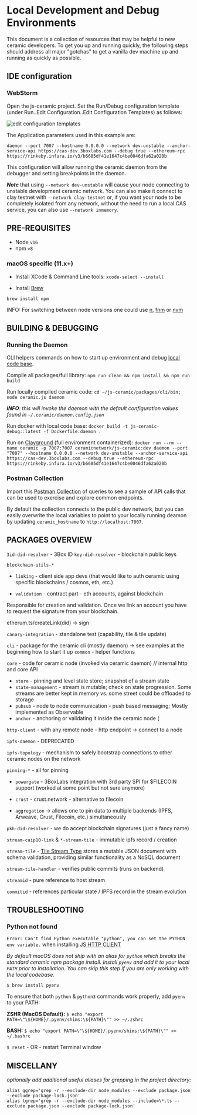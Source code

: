 # Local Development and Debug Environments

This document is a collection of resources that may be helpful to new ceramic developers.  To get you up and running quickly, the following steps should address all major "gotchas" to get a vanilla dev machine up and running as quickly as possible.


## IDE configuration

### WebStorm

Open the js-ceramic project.  Set the Run/Debug configuration template (under Run..Edit Configuration..Edit Configuration Templates) as follows:

![edit configuration templates](https://user-images.githubusercontent.com/798887/169563176-f6e15e71-8bf3-4f7f-a5d4-ce90732067e1.png)


The Application parameters used in this example are:

```
daemon --port 7007 --hostname 0.0.0.0 --network dev-unstable --anchor-service-api https://cas-dev.3boxlabs.com --debug true --ethereum-rpc https://rinkeby.infura.io/v3/b6685df41e1647c4be0046dfa62a020b
```
This configuration will allow running the ceramic daemon from the debugger and setting breakpoints in the daemon.

__*Note*__ that using `--network dev-unstable` will cause your node connecting to unstable development ceramic network. You can also make it connect to clay testnet with `--network clay-testnet` or, if you want your node to be completely isolated from any network, without the need to run a local CAS service, you can also use `--network inmemory`.


## PRE-REQUISITES

* Node `v16`
* npm `v8`

### macOS specific (11.x+)

* Install XCode & Command Line tools: `xcode-select --install`

* Install [Brew](https://brew.sh)

`brew install npm`

INFO: For switching between node versions one could use [n](https://github.com/tj/n), [fnm](https://github.com/Schniz/fnm) or [nvm](https://github.com/nvm-sh/nvm)



## BUILDING & DEBUGGING

### Running the Daemon

CLI helpers commands on how to start up environment and debug [local code base](https://github.com/ceramicnetwork/js-ceramic).  

Compile all packages/full library:  `npm run clean && npm install && npm run build`

Run locally compiled ceramic code: `cd ~/js-ceramic/packages/cli/bin; node ceramic.js daemon`

*__*INFO*__: this will invoke the daemon with the default configuration values found in `~/.ceramic/daemon.config.json`* 

Run docker with local code base: `docker build -t js-ceramic-debug::latest -f Dockerfile.daemon .`

Run on [Clayground](https://github.com/ceramicnetwork/clayground) (full environment containerized): `docker run --rm --name ceramic -p 7007:7007 ceramicnetwork/js-ceramic:dev daemon --port "7007" --hostname 0.0.0.0 --network dev-unstable --anchor-service-api https://cas-dev.3boxlabs.com --debug true --ethereum-rpc https://rinkeby.infura.io/v3/b6685df41e1647c4be0046dfa62a020b`

### Postman Collection

Import this [Postman Collection](postman_collection.json) of queries to see a sample of API calls that can be used to exercise and explore common endpoints.

By default the collection connects to the public dev network, but you can easily overwrite the local variables to point to your locally running deamon by updating `ceramic_hostname` to `http://localhost:7007`.


## PACKAGES OVERVIEW

`3id-did-resolver` - 3Box ID
`key-did-resolver` - blockchain public keys

`blockchain-utils-*`

* `linking` - client side app devs (that would like to auth ceramic using specific blockchains / cosmos, eth, etc.)

* `validation` - contract part - eth accounts, against blockchain

Responsible for creation and validation. Once we link an account you have to request the signature from your blockchain.

etherum.ts/createLink(did) -> sign

`canary-integration` - standalone test (capability, tile & tile update)

`cli` - package for the ceramic cli (mostly daemon) -> see examples at the beginning how to start it up
`common` - helper functions

`core` - code for ceramic node (invoked via ceramic daemon) // internal http and core API
* `store` - pinning and level state store; snapshot of a stream state
* `state-management` - stream is mutable; check on state progression. Some streams are better kept in memory vs. some street could be offloaded to storage
* `pubsub` - node to node communication - push based messaging; Mostly implemented as Observable
* `anchor` - anchoring or validating it inside the ceramic node (

`http-client` - with any remote node - http endpoint -> connect to a node

`ipfs-daemon` - DEPRECATED

`ipfs-topology` - mechanism to safely bootstrap connections to other ceramic nodes on the network

`pinning-*` - all for pinning

* `powergate` - 3BoxLabs integration with 3rd party SPI for $FILECOIN support (worked at some point but not sure anymore)

* `crust` - crust.network - alternative to filecoin

* `aggregation` -> allows one to pin data to multiple backends (IPFS, Arweave, Crust, Filecoin, etc.) simultaneously


`pkh-did-resolver` - we do accept blockchain signatures (just a fancy name)

`stream-caip10-link` & `*-stream-tile` - immutable ipfs record / creation

`stream-tile` - [Tile Stream Type](https://developers.ceramic.network/docs/advanced/standards/stream-programs/tile-document/) stores a mutable JSON document with schema validation, providing similar functionality as a NoSQL document

`stream-tile-handler` - verifies public commits (runs on backend)

`streamid` -  pure reference to host stream

`commitid` - references particular state / IPFS record in the stream evolution



## TROUBLESHOOTING

### Python not found

`Error: Can't find Python executable "python", you can set the PYTHON env variable.` when installing [JS HTTP CLIENT](https://developers.ceramic.network/build/javascript/http/)

*By default macOS does not ship with an alias for `python` which breaks the standard ceramic npm
package install. Install `pyenv` and add it to your local `PATH` prior to installation. You can skip this step if you are only working with the local codebase.*

`$ brew install pyenv`

To ensure that both `python` & `python3` commands work properly, add `pyenv` to your PATH:

**ZSHR (MacOS Default):** `$ echo "export PATH=\"\${HOME}/.pyenv/shims:\${PATH}\"" >> ~/.zshrc`

**BASH:** `$ echo "export PATH=\"\${HOME}/.pyenv/shims:\${PATH}\"" >> ~/.bashrc`

`$ reset` - OR - restart Terminal window

## MISCELLANY

*optionally add additional useful aliases for grepping in the project directory:*
```
alias ggrep='grep -r --exclude-dir node_modules --exclude package.json --exclude package-lock.json'
alias tgrep='grep -r --exclude-dir node_modules --include=\*.ts --exclude package.json --exclude package-lock.json'
```
